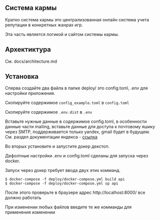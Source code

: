 Система кармы 
-------------
Кратко система кармы это централизованная 
онлайн система учета репутации в конкретных жанрах игр. 

Эта часть является логикой и сайтом системы кармы. 

Архектиктура 
----------
См. docs/architecture.md 

Установка 
---------
Сперва создайте два файла в папке deploy/ это 
config.toml, .env для настройки приложения. 

Скопируйте содержимое `config_example.toml` в `config.toml` 

Скопируйте содержимое `.env.dist` в `.env`

Вставьте нужные данные в содержимое config.toml, в особенности 
данные части mailing, вставьте данные для доступа к почтовому яшику 
через SMTP, поддерживается только yandex, gmail будет в будущем. 
См. раздел документации яндекса - [ссылка](https://yandex.ru/support/mail/mail-clients/others.html)

Во вторых установите и запустите докер декстоп. 

Дефолтные настройки .env и config.toml сделаны для запуска через docker. 

Запуск через докер требует ввода двух этих комманд. 
```shell
$ docker-compose -f deploy/docker-compose.yml build api 
$ docker-compose -f deploy/docker-compose.yml up api 
```
После этого проверьте в браузере адрес http://localhost:8000/ все должно работать 

При изменении любых файлов введите те же комманды для применения изменении 
